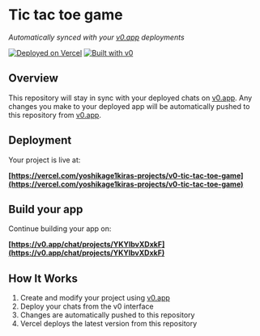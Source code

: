# Tic tac toe game

*Automatically synced with your [v0.app](https://v0.app) deployments*

[![Deployed on Vercel](https://img.shields.io/badge/Deployed%20on-Vercel-black?style=for-the-badge&logo=vercel)](https://vercel.com/yoshikage1kiras-projects/v0-tic-tac-toe-game)
[![Built with v0](https://img.shields.io/badge/Built%20with-v0.app-black?style=for-the-badge)](https://v0.app/chat/projects/YKYlbvXDxkF)

## Overview

This repository will stay in sync with your deployed chats on [v0.app](https://v0.app).
Any changes you make to your deployed app will be automatically pushed to this repository from [v0.app](https://v0.app).

## Deployment

Your project is live at:

**[https://vercel.com/yoshikage1kiras-projects/v0-tic-tac-toe-game](https://vercel.com/yoshikage1kiras-projects/v0-tic-tac-toe-game)**

## Build your app

Continue building your app on:

**[https://v0.app/chat/projects/YKYlbvXDxkF](https://v0.app/chat/projects/YKYlbvXDxkF)**

## How It Works

1. Create and modify your project using [v0.app](https://v0.app)
2. Deploy your chats from the v0 interface
3. Changes are automatically pushed to this repository
4. Vercel deploys the latest version from this repository
